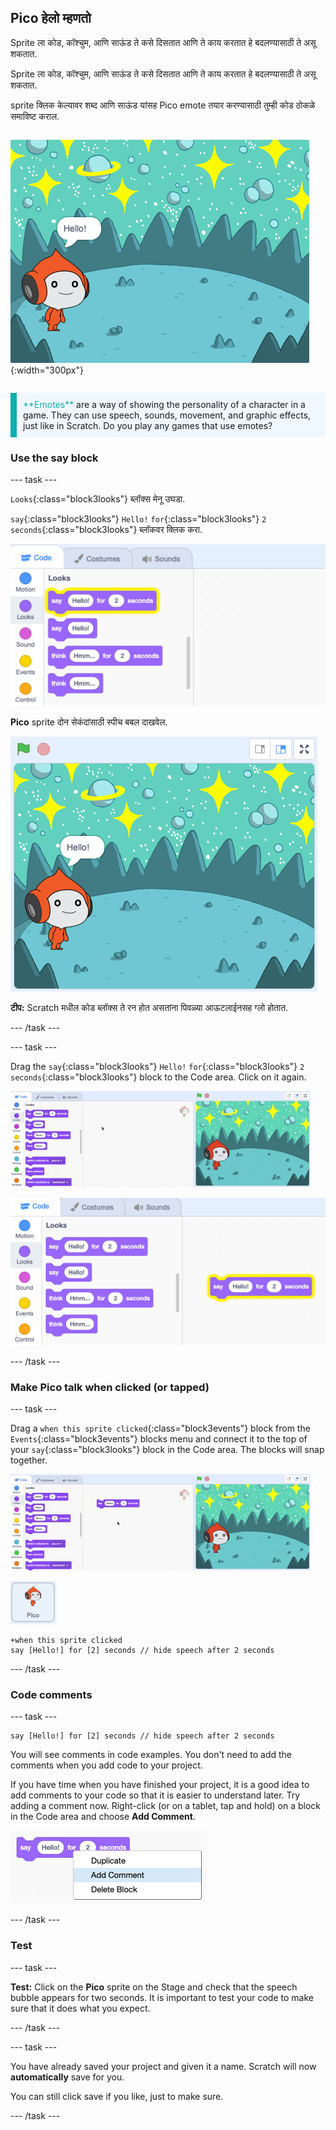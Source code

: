 ## Pico हेलो म्हणतो

<div style="display: flex; flex-wrap: wrap">
<div style="flex-basis: 200px; flex-grow: 1; margin-right: 15px;">
Sprite ला कोड, कॉश्चुम, आणि साऊंड ते कसे दिसतात आणि ते काय करतात हे बदलण्यासाठी ते असू शकतात. 
  
Sprite ला कोड, कॉश्चुम, आणि साऊंड ते कसे दिसतात आणि ते काय करतात हे बदलण्यासाठी ते असू शकतात. 
  
sprite क्लिक केल्यावर शब्द आणि साऊंड यांसह Pico emote तयार करण्यासाठी तुम्ही कोड ठोकळे समाविष्ट कराल.
</div>
<div>

![Pico sprite म्हणत आहे, "हेलो!"](images/pico-step2.png){:width="300px"}

</div>
</div>

<p style="border-left: solid; border-width:10px; border-color: #0faeb0; background-color: aliceblue; padding: 10px;">
<span style="color: #0faeb0">**Emotes**</span> are a way of showing the personality of a character in a game. They can use speech, sounds, movement, and graphic effects, just like in Scratch. Do you play any games that use emotes?
</p>

### Use the say block

--- task ---

`Looks`{:class="block3looks"} ब्लॉक्स मेनू उघडा.

`say`{:class="block3looks"} `Hello!` `for`{:class="block3looks"} `2` `seconds`{:class="block3looks"} ब्लॉकवर क्लिक करा.

![The 'say Hello! for 2 seconds' block glowing with a yellow outline.](images/pico-say-hello-blocks-menu.png)

**Pico** sprite दोन सेकंदांसाठी स्पीच बबल दाखवेल.

!["हॅलो सह Pico sprite!" स्पीच बबल मध्ये.](images/pico-say-hello-stage.png)

**टीप:** Scratch मधील कोड ब्लॉक्स ते रन होत असतांना पिवळ्या आऊटलाईनसह ग्लो होतात.

--- /task ---

--- task ---

Drag the `say`{:class="block3looks"} `Hello!` `for`{:class="block3looks"} `2` `seconds`{:class="block3looks"} block to the Code area. Click on it again.

![Dragging the 'say' block to the Code area and clicking on it to run it.](images/pico-drag-say.gif)

![The 'say' block has been dragged to the Code area. The code block glows with a yellow outline.](images/pico-drag-say.png)

--- /task ---

### Make Pico talk when clicked (or tapped)

--- task ---

Drag a `when this sprite clicked`{:class="block3events"} block from the `Events`{:class="block3events"} blocks menu and connect it to the top of your `say`{:class="block3looks"} block in the Code area. The blocks will snap together.

![An animation of the blocks snapping together. When Pico is clicked on, they say "Hello!" for two seconds.](images/pico-snap-together.gif)

![The Pico sprite.](images/pico-sprite.png)

```blocks3
+when this sprite clicked
say [Hello!] for [2] seconds // hide speech after 2 seconds
```

--- /task ---

### Code comments

--- task ---

```blocks3
say [Hello!] for [2] seconds // hide speech after 2 seconds
```
You will see comments in code examples. You don't need to add the comments when you add code to your project.

If you have time when you have finished your project, it is a good idea to add comments to your code so that it is easier to understand later. Try adding a comment now. Right-click (or on a tablet, tap and hold) on a block in the Code area and choose **Add Comment**.

![The pop-up menu that appears when you right-click on a block. 'Add Comment' is selected.](images/add-comment.png)

--- /task ---

### Test

--- task ---

**Test:** Click on the **Pico** sprite on the Stage and check that the speech bubble appears for two seconds. It is important to test your code to make sure that it does what you expect.

--- /task ---

--- task ---

You have already saved your project and given it a name. Scratch will now **automatically** save for you.

You can still click save if you like, just to make sure.

--- /task ---
